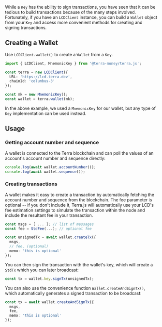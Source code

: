 While a `Key` has the ability to sign transactions, you have seen that it can be tedious to build transactions because of the many steps involved. Fortunately, if you have an `LCDClient` instance, you can build a `Wallet` object from your `Key` and access more convenient methods for creating and signing transactions.

## Creating a Wallet

Use `LCDClient.wallet()` to create a `Wallet` from a `Key`.

```ts
import { LCDClient, MnemonicKey } from '@terra-money/terra.js';

const terra = new LCDClient({
  URL: 'https://lcd.terra.dev',
  chainId: 'columbus-3'
});

const mk = new MnemonicKey();
const wallet = terra.wallet(mk);
```

In the above example, we used a `MnemonicKey` for our wallet, but any type of `Key` implementation can be used instead.

## Usage

### Getting account number and sequence

A wallet is connected to the Terra blockchain and can poll the values of an account's account number and sequence directly:

```ts
console.log(await wallet.accountNumber());
console.log(await wallet.sequence());
```

### Creating transactions

A wallet makes it easy to create a transaction by automatically fetching the account number and sequence from the blockchain. The fee parameter is optional -- if you don't include it, Terra.js will automatically use your LCD's fee estimation settings to simulate the transaction within the node and include the resultant fee in your transaction.

```ts
const msgs = [ ... ]; // list of messages
const fee = StdFee(...); // optional fee

const unsignedTx = await wallet.createTx({
  msgs,
  // fee, (optional)
  memo: 'this is optional'
});
```

You can then sign the transaction with the wallet's key, which will create a `StdTx` which you can later broadcast:

```ts
const tx = wallet.key.signTx(unsignedTx);
```

You can also use the convenience function `Wallet.createAndSignTx()`, which automatically generates a signed transaction to be broadcast:

```ts
const tx = await wallet.createAndSignTx({
  msgs,
  fee,  
  memo: 'this is optional'
});
```